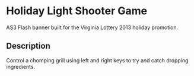 # Holiday Light Shooter Game
AS3 Flash banner built for the Virginia Lottery 2013 holiday promotion.

## Description
Control a chomping grill using left and right keys to try and catch dropping ingredients.